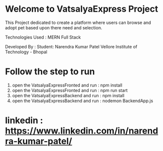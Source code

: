 # Welcome to VatsalyaExpress Project
This Project dedicated to create a platform where users can browse and adopt pet based upon there need and selection.

Technologies Used :
MERN Full Stack

Developed By :
Student:
Narendra Kumar Patel
Vellore Institute of Technology - Bhopal

# Follow the step to run
1. open the VatsalyaExpressFronted and run : npm install
2. open the VatsalyaExpressFronted and run : npm run start
3. open the VatsalyaExpressBackend and run : npm install
4. open the VatsalyaExpressBackend and run : nodemon BackendApp.js

#  linkedin : https://www.linkedin.com/in/narendra-kumar-patel/